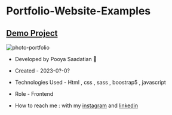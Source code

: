 # Portfolio-Website-Examples

## [Demo Project](https://p-stn.github.io/Portfolio-Website-Examples/)

![photo-portfolio](https://github.com/p-stn/Portfolio-Website-Examples/assets/63667741/26ec3660-f359-47ff-a141-8dca0c96c341)


- Developed by Pooya Saadatian 🤙

-  Created - 2023-0?-0?

- Technologies Used - Html , css , sass , boostrap5 , javascript 

- Role - Frontend

- How to reach me : with my [instagram](https://instagram.com/poya_saadatian) and [linkedin](https://linkedin.com/in/pooya-saadatian-35ab24278)


